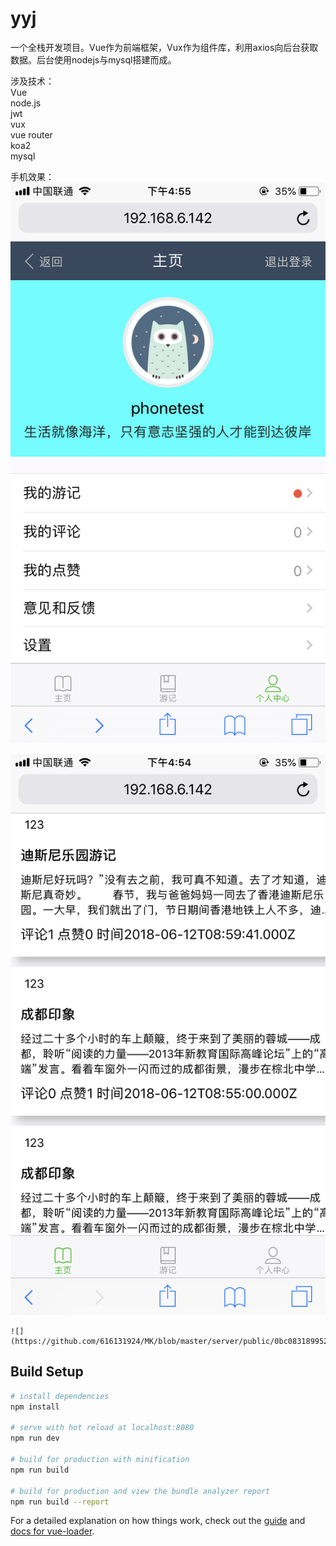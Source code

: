 # yyj

一个全栈开发项目。Vue作为前端框架，Vux作为组件库，利用axios向后台获取数据。后台使用nodejs与mysql搭建而成。

涉及技术：</br>
       Vue </br >
       node.js </br>
       jwt </br>
       vux  </br>
       vue router  </br>
       koa2  </br>
       mysql  </br>
       
手机效果： </br>
   ![Image text](https://github.com/616131924/MK/blob/master/server/public/c9d8f4292dde32fbf640bdfb1a49fded.png)
   </br>
   
   ![](https://github.com/616131924/MK/blob/master/server/public/1f09500071c2c34830f638f475da8cdd.png)
    </br>
    
    ![](https://github.com/616131924/MK/blob/master/server/public/0bc083189952a5eb9f874df97ee57d88.png)
## Build Setup

``` bash
# install dependencies
npm install

# serve with hot reload at localhost:8080
npm run dev

# build for production with minification
npm run build

# build for production and view the bundle analyzer report
npm run build --report
```

For a detailed explanation on how things work, check out the [guide](http://vuejs-templates.github.io/webpack/) and [docs for vue-loader](http://vuejs.github.io/vue-loader).
